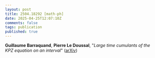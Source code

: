 ```yaml
---
layout: post
title: 2504.18292 [math-ph]
date: 2025-04-25T12:07:10Z
comments: false
tags: publication
published: true
---
```


<b>Guillaume Barraquand</b>, <b>Pierre Le Doussal</b>, "<i>Large time cumulants of the KPZ equation on an interval</i>" ([arXiv](http://arxiv.org/abs/2504.18292v1))
